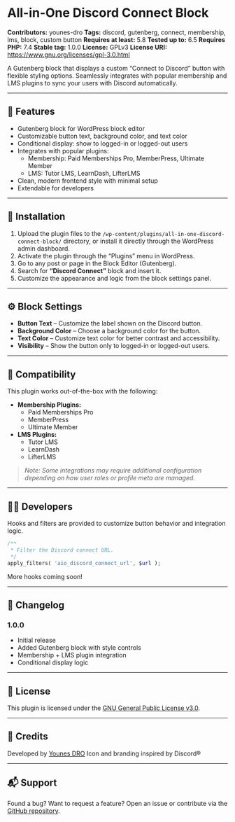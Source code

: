 # All-in-One Discord Connect Block

**Contributors:** younes-dro
**Tags:** discord, gutenberg, connect, membership, lms, block, custom button
**Requires at least:** 5.8
**Tested up to:** 6.5
**Requires PHP:** 7.4
**Stable tag:** 1.0.0
**License:** GPLv3
**License URI:** https://www.gnu.org/licenses/gpl-3.0.html

A Gutenberg block that displays a custom “Connect to Discord” button with flexible styling options. Seamlessly integrates with popular membership and LMS plugins to sync your users with Discord automatically.

---

## 🧩 Features

- Gutenberg block for WordPress block editor
- Customizable button text, background color, and text color
- Conditional display: show to logged-in or logged-out users
- Integrates with popular plugins:
  - Membership: Paid Memberships Pro, MemberPress, Ultimate Member
  - LMS: Tutor LMS, LearnDash, LifterLMS
- Clean, modern frontend style with minimal setup
- Extendable for developers

---

## 🚀 Installation

1. Upload the plugin files to the `/wp-content/plugins/all-in-one-discord-connect-block/` directory, or install it directly through the WordPress admin dashboard.
2. Activate the plugin through the “Plugins” menu in WordPress.
3. Go to any post or page in the Block Editor (Gutenberg).
4. Search for **“Discord Connect”** block and insert it.
5. Customize the appearance and logic from the block settings panel.

---

## ⚙️ Block Settings

- **Button Text** – Customize the label shown on the Discord button.
- **Background Color** – Choose a background color for the button.
- **Text Color** – Customize text color for better contrast and accessibility.
- **Visibility** – Show the button only to logged-in or logged-out users.

---

## 🔌 Compatibility

This plugin works out-of-the-box with the following:

- **Membership Plugins:**
  - Paid Memberships Pro
  - MemberPress
  - Ultimate Member
- **LMS Plugins:**
  - Tutor LMS
  - LearnDash
  - LifterLMS

> _Note: Some integrations may require additional configuration depending on how user roles or profile meta are managed._

---

## 🧑‍💻 Developers

Hooks and filters are provided to customize button behavior and integration logic.

```php
/**
 * Filter the Discord connect URL.
 */
apply_filters( 'aio_discord_connect_url', $url );
````

More hooks coming soon!

---

## 📄 Changelog

### 1.0.0

* Initial release
* Added Gutenberg block with style controls
* Membership + LMS plugin integration
* Conditional display logic

---

## 📃 License

This plugin is licensed under the [GNU General Public License v3.0](https://www.gnu.org/licenses/gpl-3.0.html).

---

## 🙌 Credits

Developed by [Younes DRO](https://github.com/younes-dro)
Icon and branding inspired by Discord®

---

## 📬 Support

Found a bug? Want to request a feature?
Open an issue or contribute via the [GitHub repository](https://github.com/younes-dro/all-in-one-discord-connect-block).
